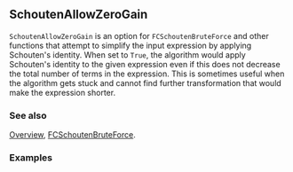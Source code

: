 ## SchoutenAllowZeroGain

`SchoutenAllowZeroGain` is an option for `FCSchoutenBruteForce` and other functions that attempt to simplify the input expression by applying Schouten's identity. When set to `True`, the algorithm would apply Schouten's identity to the given expression even if this does not decrease the total number of terms in the expression. This is sometimes useful when the algorithm gets stuck and cannot find further transformation that would make the expression shorter.

### See also

[Overview](Extra/FeynCalc.md), [FCSchoutenBruteForce](FCSchoutenBruteForce.md).

### Examples

